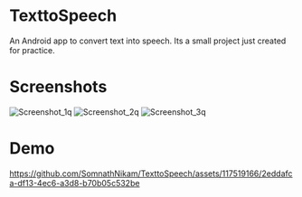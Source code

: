 # TexttoSpeech
An Android app to convert text into speech. Its a small project just created for practice.

# Screenshots

![Screenshot_1q](https://github.com/SomnathNikam/TexttoSpeech/assets/117519166/1c75fa0e-8874-42fd-9655-a2292812d393)
![Screenshot_2q](https://github.com/SomnathNikam/TexttoSpeech/assets/117519166/32d941e3-da7d-4762-83f6-7c6c85eb3a6b)
![Screenshot_3q](https://github.com/SomnathNikam/TexttoSpeech/assets/117519166/94bc95ce-5cfe-49c8-99cd-ccb0b1f8e956)

# Demo


https://github.com/SomnathNikam/TexttoSpeech/assets/117519166/2eddafca-df13-4ec6-a3d8-b70b05c532be



